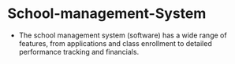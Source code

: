 # School-management-System

* The school management system (software) has a wide range of features, from applications and class enrollment to detailed performance tracking and financials. 


